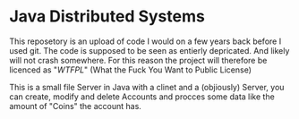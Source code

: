 

# Java Distributed Systems

This reposetory is an upload of code I would on a few years back before I used git. The code is supposed to be seen as entierly depricated. And likely will not crash somewhere. For this reason the project will therefore be licenced as "_WTFPL_" (What the Fuck You Want to Public License)

This is a small file Server in Java with a clinet and a (objiously) Server, you can create, modify and delete Accounts and procces some data like the amount of "Coins" the account has.
